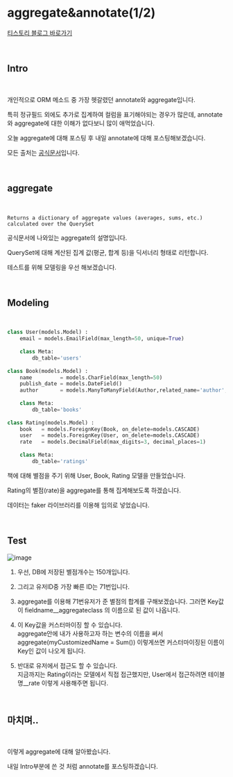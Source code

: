 # aggregate&annotate(1/2)

[티스토리 블로그 바로가기](https://kyleeee.tistory.com/entry/TIL4-aggregate?category=1055763)


<br>

## Intro

<br>

개인적으로 ORM 메소드 중 가장 헷갈렸던 annotate와 aggregate입니다.



특히 정규필드 외에도 추가로 집계하여 컬럼을 표기해야되는 경우가 많은데, annotate와 aggregate에 대한 이해가 없다보니 많이 애먹었습니다.



오늘 aggregate에 대해 포스팅 후 내일 annotate에 대해 포스팅해보겠습니다.



모든 출처는 [공식문서](https://docs.djangoproject.com/en/4.0/ref/models/querysets/#aggregate)입니다.

<br>

## aggregate

<br>

```shell
Returns a dictionary of aggregate values (averages, sums, etc.) calculated over the QuerySet
```


공식문서에 나와있는 aggregate의 설명입니다.



QuerySet에 대해 계산된 집계 값(평균, 합계 등)을 딕서너리 형태로 리턴합니다.



테스트를 위해 모델링을 우선 해보겠습니다.

<br>

## Modeling

<br>

```python
class User(models.Model) :
    email = models.EmailField(max_length=50, unique=True)
    
    class Meta:
        db_table='users'
   
class Book(models.Model) :
    name         = models.CharField(max_length=50)
    publish_date = models.DateField()
    author       = models.ManyToManyField(Author,related_name='author', through='querysets.BookAuthor')
    
    class Meta:
        db_table='books'
        
class Rating(models.Model) :
    book   = models.ForeignKey(Book, on_delete=models.CASCADE)
    user   = models.ForeignKey(User, on_delete=models.CASCADE)
    rate   = models.DecimalField(max_digits=3, decimal_places=1)
    
    class Meta:
        db_table='ratings'
```


책에 대해 별점을 주기 위해 User, Book, Rating 모델을 만들었습니다.



Rating의 별점(rate)을 aggregate를 통해 집계해보도록 하겠습니다.



데이터는 faker 라이브러리를 이용해 임의로 넣었습니다.

<br>


## Test


![image](https://user-images.githubusercontent.com/88086271/154487757-4cfb01bb-d242-4217-be19-b6f86e351c2d.png)



1. 우선, DB에 저장된 별점개수는 150개입니다.



2. 그리고 유저ID중 가장 빠른 ID는 71번입니다.



3. aggregate를 이용해 71번유저가 준 별점의 합계를 구해보겠습니다.
그러면 Key값이 fieldname__aggregateclass 의 이름으로 된 값이 나옵니다.



4. 이 Key값을 커스터마이징 할 수 있습니다. <br> aggregate안에 내가 사용하고자 하는 변수의 이름을 써서 aggregate(myCustomizedName = Sum()) 이렇게쓰면 커스터마이징된 이름이 Key인 값이 나오게 됩니다.



5. 반대로 유저에서 접근도 할 수 있습니다. <br> 지금까지는 Rating이라는 모델에서 직접 접근했지만, User에서 접근하려면 테이블명__rate 이렇게 사용해주면 됩니다.

<br>

## 마치며..

<Br>
  
이렇게 aggregate에 대해 알아봤습니다.



내일 Intro부분에 쓴 것 처럼 annotate를 포스팅하겠습니다.

